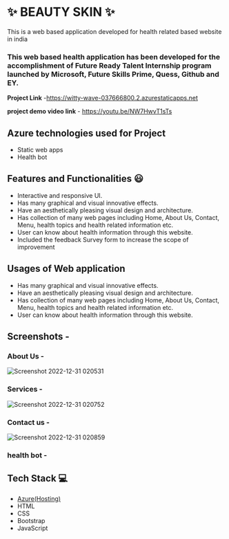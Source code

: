 
# ✨ BEAUTY SKIN ✨

This is a web based application developed for health related based website in india

### This web based health application has been developed for the accomplishment of Future Ready Talent Internship program launched by Microsoft, Future Skills Prime, Quess, Github and EY.


**Project Link** -https://witty-wave-037666800.2.azurestaticapps.net


**project demo video link** - https://youtu.be/NW7HwvT1sTs


## Azure technologies used for Project

- Static web apps
- Health bot

## Features and Functionalities 😃

- Interactive and responsive UI.
- Has many graphical and visual innovative effects.
- Have an aesthetically pleasing visual design and architecture.
- Has collection of many web pages including Home, About Us, Contact, Menu, health topics and health related information etc.
- User can know about health information through this website.
- Included the feedback Survey form to increase the scope of improvement 

## Usages of Web application

- Has many graphical and visual innovative effects.
- Have an aesthetically pleasing visual design and architecture.
- Has collection of many web pages including Home, About Us, Contact, Menu, health topics and health related information etc.
- User can know about health information through this website.

## Screenshots -



### About Us -

![Screenshot 2022-12-31 020531](https://user-images.githubusercontent.com/119487479/210110019-c2dfe4de-9b46-45a5-88fd-5f9c68921e6b.png)

### Services -

![Screenshot 2022-12-31 020752](https://user-images.githubusercontent.com/119487479/210110184-600da1b2-0540-42b5-b576-ae178ddca10a.png)


### Contact us -

![Screenshot 2022-12-31 020859](https://user-images.githubusercontent.com/119487479/210110187-b7b43701-8a12-47aa-98be-d34d5c486a2b.png)


### health bot -


## Tech Stack 💻

- [Azure(Hosting)](https://azure.microsoft.com/en-in/features/azure-portal/)
- HTML
- CSS
- Bootstrap
- JavaScript
